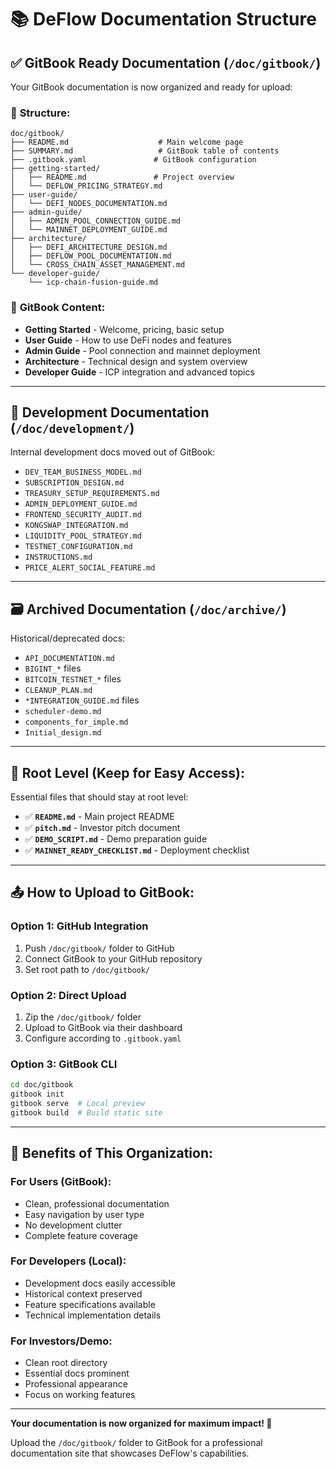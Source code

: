 # 📚 DeFlow Documentation Structure

## ✅ **GitBook Ready Documentation** (`/doc/gitbook/`)

Your GitBook documentation is now organized and ready for upload:

### 📁 **Structure:**
```
doc/gitbook/
├── README.md                    # Main welcome page
├── SUMMARY.md                   # GitBook table of contents
├── .gitbook.yaml               # GitBook configuration
├── getting-started/
│   ├── README.md               # Project overview
│   └── DEFLOW_PRICING_STRATEGY.md
├── user-guide/
│   └── DEFI_NODES_DOCUMENTATION.md
├── admin-guide/
│   ├── ADMIN_POOL_CONNECTION_GUIDE.md
│   └── MAINNET_DEPLOYMENT_GUIDE.md
├── architecture/
│   ├── DEFI_ARCHITECTURE_DESIGN.md
│   ├── DEFLOW_POOL_DOCUMENTATION.md
│   └── CROSS_CHAIN_ASSET_MANAGEMENT.md
└── developer-guide/
    └── icp-chain-fusion-guide.md
```

### 🎯 **GitBook Content:**
- **Getting Started** - Welcome, pricing, basic setup
- **User Guide** - How to use DeFi nodes and features
- **Admin Guide** - Pool connection and mainnet deployment
- **Architecture** - Technical design and system overview
- **Developer Guide** - ICP integration and advanced topics

---

## 📂 **Development Documentation** (`/doc/development/`)

Internal development docs moved out of GitBook:
- `DEV_TEAM_BUSINESS_MODEL.md`
- `SUBSCRIPTION_DESIGN.md`
- `TREASURY_SETUP_REQUIREMENTS.md`
- `ADMIN_DEPLOYMENT_GUIDE.md`
- `FRONTEND_SECURITY_AUDIT.md`
- `KONGSWAP_INTEGRATION.md`
- `LIQUIDITY_POOL_STRATEGY.md`
- `TESTNET_CONFIGURATION.md`
- `INSTRUCTIONS.md`
- `PRICE_ALERT_SOCIAL_FEATURE.md`

---

## 🗃️ **Archived Documentation** (`/doc/archive/`)

Historical/deprecated docs:
- `API_DOCUMENTATION.md`
- `BIGINT_*` files
- `BITCOIN_TESTNET_*` files
- `CLEANUP_PLAN.md`
- `*INTEGRATION_GUIDE.md` files
- `scheduler-demo.md`
- `components_for_imple.md`
- `Initial_design.md`

---

## 🚀 **Root Level (Keep for Easy Access):**

Essential files that should stay at root level:
- ✅ **`README.md`** - Main project README
- ✅ **`pitch.md`** - Investor pitch document  
- ✅ **`DEMO_SCRIPT.md`** - Demo preparation guide
- ✅ **`MAINNET_READY_CHECKLIST.md`** - Deployment checklist

---

## 📤 **How to Upload to GitBook:**

### Option 1: GitHub Integration
1. Push `/doc/gitbook/` folder to GitHub
2. Connect GitBook to your GitHub repository
3. Set root path to `/doc/gitbook/`

### Option 2: Direct Upload
1. Zip the `/doc/gitbook/` folder
2. Upload to GitBook via their dashboard
3. Configure according to `.gitbook.yaml`

### Option 3: GitBook CLI
```bash
cd doc/gitbook
gitbook init
gitbook serve  # Local preview
gitbook build  # Build static site
```

---

## 🎯 **Benefits of This Organization:**

### **For Users (GitBook):**
- Clean, professional documentation
- Easy navigation by user type
- No development clutter
- Complete feature coverage

### **For Developers (Local):**
- Development docs easily accessible
- Historical context preserved
- Feature specifications available
- Technical implementation details

### **For Investors/Demo:**
- Clean root directory
- Essential docs prominent
- Professional appearance
- Focus on working features

---

**Your documentation is now organized for maximum impact! 🚀**

Upload the `/doc/gitbook/` folder to GitBook for a professional documentation site that showcases DeFlow's capabilities.